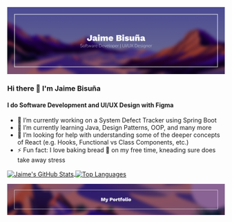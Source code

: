 <a href="https://github.com/jose-bamboo/jose-bamboo">
  <img align="center" src="/coverpic.png" />
</a>

### Hi there 👋 I'm Jaime Bisuña
#### I do Software Development and UI/UX Design with Figma

- 🔭 I’m currently working on a System Defect Tracker using Spring Boot
- 🌱 I’m currently learning Java, Design Patterns, OOP, and many more
- 🤔 I’m looking for help with understanding some of the deeper concepts of React (e.g. Hooks, Functional vs Class Components, etc.)
- ⚡ Fun fact: I love baking bread 🍞 on my free time, kneading sure does take away stress

<a href="https://github.com/jose-bamboo/jose-bamboo">
  <img align="center" src="https://github-readme-stats.vercel.app/api?username=jose-bamboo&show_icons=true&line_height=27&theme=dracula" alt="Jaime's GitHub Stats" />
  </a>
<a href="https://github.com/jose-bamboo/jose-bamboo">
   <img align="center" src="https://github-readme-stats.vercel.app/api/top-langs/?username=jose-bamboo&layout=compact&theme=dracula" alt="Top Languages" />
</a>
  
  <!--[![Top Langs](https://github-readme-stats.vercel.app/api/top-langs/?username=jose-bamboo&layout=compact&theme=dracula)](https://github.com/jose-bamboo/jose-bamboo) -->

<p></p>
  
<a href="https://bisunajaime.netlify.app" target="_blank">
  <img align="center" src="/footer.png" />
</a>
<!--

**jose-bamboo/jose-bamboo** is a ✨ _special_ ✨ repository because its `README.md` (this file) appears on your GitHub profile.

Here are some ideas to get you started:

- 🔭 I’m currently working on ...
- 🌱 I’m currently learning ...
- 👯 I’m looking to collaborate on ...
- 🤔 I’m looking for help with ...
- 💬 Ask me about ...
- 📫 How to reach me: ...
- 😄 Pronouns: ...
- ⚡ Fun fact: ...
-->
